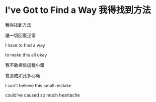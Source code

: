 # I've Got to Find a Way 我得找到方法

我得找到方法

讓一切回復正常

I have to find a way

to make this all okay



我不敢相信這種小錯

會造成如此多心痛

I can't believe this small mistake

could've caused so much heartache

